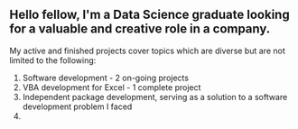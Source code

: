 ## Hello fellow, I'm a Data Science graduate looking for a valuable and creative role in a company.

My active and finished projects cover topics which are diverse but are not limited to the following:
1. Software development - 2 on-going projects
2. VBA development for Excel - 1 complete project
3. Independent package development, serving as a solution to a software development problem I faced
4. 


<!--
**Satyaki-78/Satyaki-78** is a ✨ _special_ ✨ repository because its `README.md` (this file) appears on your GitHub profile.

Here are some ideas to get you started:

- 🔭 I’m currently working on ...
- 🌱 I’m currently learning ...
- 👯 I’m looking to collaborate on ...
- 🤔 I’m looking for help with ...
- 💬 Ask me about ...
- 📫 How to reach me: ...
- 😄 Pronouns: ...
- ⚡ Fun fact: ...
-->
